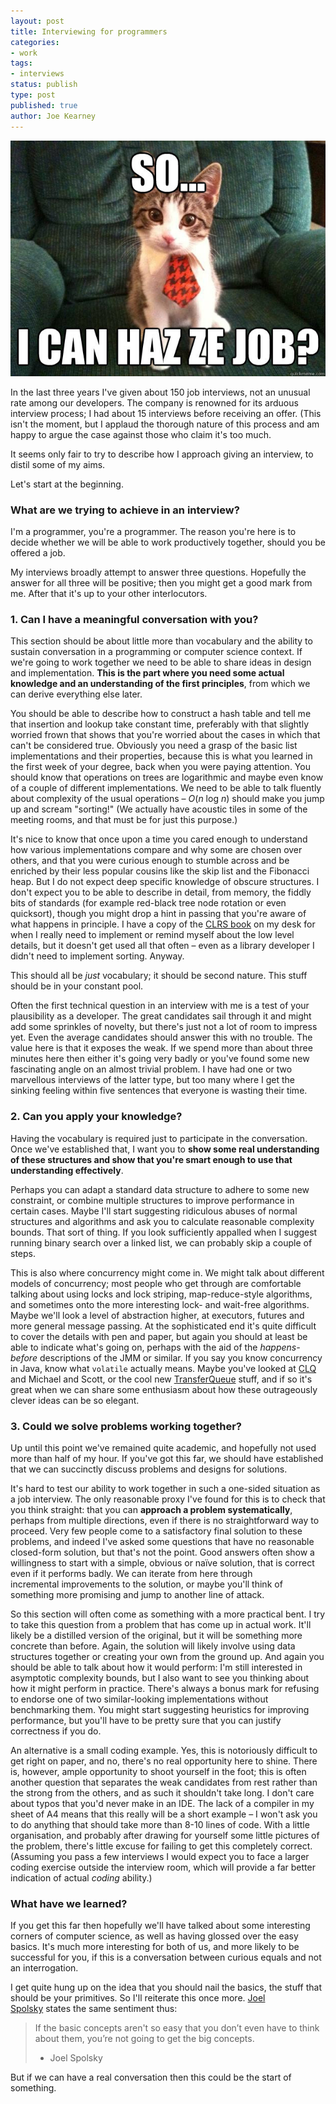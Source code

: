 ```yaml
---
layout: post
title: Interviewing for programmers
categories:
- work
tags:
- interviews
status: publish
type: post
published: true
author: Joe Kearney
---
```


<div class="title-image">
	<img src="/assets/i-can-haz-ze-job.jpg" alt="I can haz ze job?">
</div>

In the last three years I've given about 150 job interviews, not an unusual rate among our developers. The company is renowned for its arduous interview process; I had about 15 interviews before receiving an offer. (This isn't the moment, but I applaud the thorough nature of this process and am happy to argue the case against those who claim it's too much.

It seems only fair to try to describe how I approach giving an interview, to distil some of my aims.

Let's start at the beginning.

### What are we trying to achieve in an interview?

I'm a programmer, you're a programmer. The reason you're here is to decide whether we will be able to work productively together, should you be offered a job.

My interviews broadly attempt to answer three questions. Hopefully the answer for all three will be positive; then you might get a good mark from me. After that it's up to your other interlocutors.

### 1. Can I have a meaningful conversation with you?

This section should be about little more than vocabulary and the ability to sustain conversation in a programming or computer science context. If we're going to work together we need to be able to share ideas in design and implementation. **This is the part where you need some actual knowledge and an understanding of the first principles**, from which we can derive everything else later.

You should be able to describe how to construct a hash table and tell me that insertion and lookup take constant time, preferably with that slightly worried frown that shows that you're worried about the cases in which that can't be considered true. Obviously you need a grasp of the basic list implementations and their properties, because this is what you learned in the first week of your degree, back when you were paying attention. You should know that operations on trees are logarithmic and maybe even know of a couple of different implementations. We need to be able to talk fluently about complexity of the usual operations – *O*(*n* log *n*) should make you jump up and scream "sorting!" (We actually have acoustic tiles in some of the meeting rooms, and that must be for just this purpose.)

It's nice to know that once upon a time you cared enough to understand how various implementations compare and why some are chosen over others, and that you were curious enough to stumble across and be enriched by their less popular cousins like the skip list and the Fibonacci heap. But I do not expect deep specific knowledge of obscure structures. I don't expect you to be able to describe in detail, from memory, the fiddly bits of standards (for example red-black tree node rotation or even quicksort), though you might drop a hint in passing that you're aware of what happens in principle. I have a copy of the [CLRS book](http://mitpress.mit.edu/books/introduction-algorithms) on my desk for when I really need to implement or remind myself about the low level details, but it doesn't get used all that often – even as a library developer I didn't need to implement sorting. Anyway.

This should all be *just* vocabulary; it should be second nature. This stuff should be in your constant pool.

Often the first technical question in an interview with me is a test of your plausibility as a developer. The great candidates sail through it and might add some sprinkles of novelty, but there's just not a lot of room to impress yet. Even the average candidates should answer this with no trouble. The value here is that it exposes the weak. If we spend more than about three minutes here then either it's going very badly or you've found some new fascinating angle on an almost trivial problem. I have had one or two marvellous interviews of the latter type, but too many where I get the sinking feeling within five sentences that everyone is wasting their time.

### 2. Can you apply your knowledge?

Having the vocabulary is required just to participate in the conversation. Once we've established that, I want you to **show some real understanding of these structures and show that you're smart enough to use that understanding effectively**.

Perhaps you can adapt a standard data structure to adhere to some new constraint, or combine multiple structures to improve performance in certain cases. Maybe I'll start suggesting ridiculous abuses of normal structures and algorithms and ask you to calculate reasonable complexity bounds. That sort of thing. If you look sufficiently appalled when I suggest running binary search over a linked list, we can probably skip a couple of steps.

This is also where concurrency might come in. We might talk about different models of concurrency; most people who get through are comfortable talking about using locks and lock striping, map-reduce-style algorithms, and sometimes onto the more interesting lock- and wait-free algorithms. Maybe we'll look a level of abstraction higher, at executors, futures and more general message passing. At the sophisticated end it's quite difficult to cover the details with pen and paper, but again you should at least be able to indicate what's going on, perhaps with the aid of the *happens-before* descriptions of the JMM or similar. If you say you know concurrency in Java, know what `volatile` actually means. Maybe you've looked at [CLQ](http://docs.oracle.com/javase/7/docs/api/java/util/concurrent/ConcurrentLinkedQueue.html) and Michael and Scott, or the cool new [TransferQueue](http://docs.oracle.com/javase/7/docs/api/java/util/concurrent/LinkedTransferQueue.html) stuff, and if so it's great when we can share some enthusiasm about how these outrageously clever ideas can be so elegant.

### 3. Could we solve problems working together?

Up until this point we've remained quite academic, and hopefully not used more than half of my hour. If you've got this far, we should have established that we can succinctly discuss problems and designs for solutions.

It's hard to test our ability to work together in such a one-sided situation as a job interview. The only reasonable proxy I've found for this is to check that you think straight: that you can **approach a problem systematically**, perhaps from multiple directions, even if there is no straightforward way to proceed. Very few people come to a satisfactory final solution to these problems, and indeed I've asked some questions that have no reasonable closed-form solution, but that's not the point. Good answers often show a willingness to start with a simple, obvious or naïve solution, that is correct even if it performs badly. We can iterate from here through incremental improvements to the solution, or maybe you'll think of something more promising and jump to another line of attack.

So this section will often come as something with a more practical bent. I try to take this question from a problem that has come up in actual work. It'll likely be a distilled version of the original, but it will be something more concrete than before. Again, the solution will likely involve using data structures together or creating your own from the ground up. And again you should be able to talk about how it would perform: I'm still interested in asymptotic complexity bounds, but I also want to see you thinking about how it might perform in practice. There's always a bonus mark for refusing to endorse one of two similar-looking implementations without benchmarking them. You might start suggesting heuristics for improving performance, but you'll have to be pretty sure that you can justify correctness if you do.

An alternative is a small coding example. Yes, this is notoriously difficult to get right on paper, and no, there's no real opportunity here to shine. There is, however, ample opportunity to shoot yourself in the foot; this is often another question that separates the weak candidates from rest rather than the strong from the others, and as such it shouldn't take long. I don't care about typos that you'd never make in an IDE. The lack of a compiler in my sheet of A4 means that this really will be a short example – I won't ask you to do anything that should take more than 8-10 lines of code. With a little organisation, and probably after drawing for yourself some little pictures of the problem, there's little excuse for failing to get this completely correct. (Assuming you pass a few interviews I would expect you to face a larger coding exercise outside the interview room, which will provide a far better indication of actual *coding* ability.)

### What have we learned?

If you get this far then hopefully we'll have talked about some interesting corners of computer science, as well as having glossed over the easy basics. It's much more interesting for both of us, and more likely to be successful for you, if this is a conversation between curious equals and not an interrogation.

I get quite hung up on the idea that you should nail the basics, the stuff that should be your primitives. So I'll reiterate this once more. [Joel Spolsky](http://www.joelonsoftware.com/articles/GuerrillaInterviewing3.html) states the same sentiment thus:
> If the basic concepts aren't so easy that you don’t even have to think about them, you’re not going to get the big concepts.
> - Joel Spolsky

But if we can have a real conversation then this could be the start of something.
